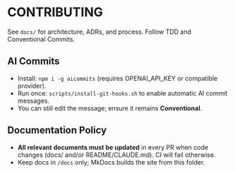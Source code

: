 # CONTRIBUTING

See `docs/` for architecture, ADRs, and process. Follow TDD and Conventional Commits.

## AI Commits
- Install: `npm i -g aicommits` (requires OPENAI_API_KEY or compatible provider).
- Run once: `scripts/install-git-hooks.sh` to enable automatic AI commit messages.
- You can still edit the message; ensure it remains **Conventional**.

## Documentation Policy
- **All relevant documents must be updated** in every PR when code changes (docs/ and/or README/CLAUDE.md). CI will fail otherwise.
- Keep docs in `/docs` only; MkDocs builds the site from this folder.
